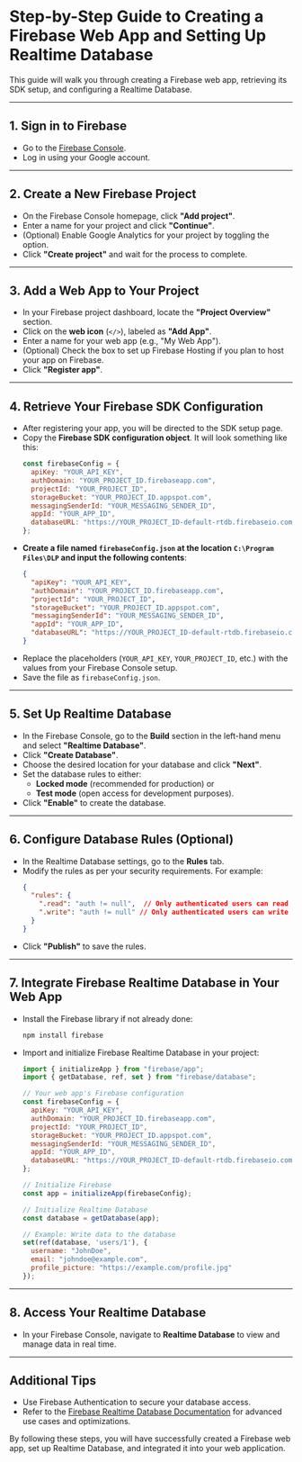 # Step-by-Step Guide to Creating a Firebase Web App and Setting Up Realtime Database

This guide will walk you through creating a Firebase web app, retrieving its SDK setup, and configuring a Realtime Database.

---

## 1. **Sign in to Firebase**
   - Go to the [Firebase Console](https://console.firebase.google.com).
   - Log in using your Google account.

---

## 2. **Create a New Firebase Project**
   - On the Firebase Console homepage, click **"Add project"**.
   - Enter a name for your project and click **"Continue"**.
   - (Optional) Enable Google Analytics for your project by toggling the option.
   - Click **"Create project"** and wait for the process to complete.

---

## 3. **Add a Web App to Your Project**
   - In your Firebase project dashboard, locate the **"Project Overview"** section.
   - Click on the **web icon** (`</>`), labeled as **"Add App"**.
   - Enter a name for your web app (e.g., "My Web App").
   - (Optional) Check the box to set up Firebase Hosting if you plan to host your app on Firebase.
   - Click **"Register app"**.

---

## 4. **Retrieve Your Firebase SDK Configuration**
   - After registering your app, you will be directed to the SDK setup page.
   - Copy the **Firebase SDK configuration object**. It will look something like this:
     ```javascript
     const firebaseConfig = {
       apiKey: "YOUR_API_KEY",
       authDomain: "YOUR_PROJECT_ID.firebaseapp.com",
       projectId: "YOUR_PROJECT_ID",
       storageBucket: "YOUR_PROJECT_ID.appspot.com",
       messagingSenderId: "YOUR_MESSAGING_SENDER_ID",
       appId: "YOUR_APP_ID",
       databaseURL: "https://YOUR_PROJECT_ID-default-rtdb.firebaseio.com",
     };
     ```
   - **Create a file named `firebaseConfig.json` at the location `C:\Program Files\DLP` and input the following contents**:
     ```json
     {
       "apiKey": "YOUR_API_KEY",
       "authDomain": "YOUR_PROJECT_ID.firebaseapp.com",
       "projectId": "YOUR_PROJECT_ID",
       "storageBucket": "YOUR_PROJECT_ID.appspot.com",
       "messagingSenderId": "YOUR_MESSAGING_SENDER_ID",
       "appId": "YOUR_APP_ID",
       "databaseURL": "https://YOUR_PROJECT_ID-default-rtdb.firebaseio.com"
     }
     ```
   - Replace the placeholders (`YOUR_API_KEY`, `YOUR_PROJECT_ID`, etc.) with the values from your Firebase Console setup.
   - Save the file as `firebaseConfig.json`.

---

## 5. **Set Up Realtime Database**
   - In the Firebase Console, go to the **Build** section in the left-hand menu and select **"Realtime Database"**.
   - Click **"Create Database"**.
   - Choose the desired location for your database and click **"Next"**.
   - Set the database rules to either:
     - **Locked mode** (recommended for production) or
     - **Test mode** (open access for development purposes).
   - Click **"Enable"** to create the database.

---

## 6. **Configure Database Rules (Optional)**
   - In the Realtime Database settings, go to the **Rules** tab.
   - Modify the rules as per your security requirements. For example:
     ```json
     {
       "rules": {
         ".read": "auth != null",  // Only authenticated users can read
         ".write": "auth != null" // Only authenticated users can write
       }
     }
     ```
   - Click **"Publish"** to save the rules.

---

## 7. **Integrate Firebase Realtime Database in Your Web App**
   - Install the Firebase library if not already done:
     ```bash
     npm install firebase
     ```
   - Import and initialize Firebase Realtime Database in your project:
     ```javascript
     import { initializeApp } from "firebase/app";
     import { getDatabase, ref, set } from "firebase/database";

     // Your web app's Firebase configuration
     const firebaseConfig = {
       apiKey: "YOUR_API_KEY",
       authDomain: "YOUR_PROJECT_ID.firebaseapp.com",
       projectId: "YOUR_PROJECT_ID",
       storageBucket: "YOUR_PROJECT_ID.appspot.com",
       messagingSenderId: "YOUR_MESSAGING_SENDER_ID",
       appId: "YOUR_APP_ID",
       databaseURL: "https://YOUR_PROJECT_ID-default-rtdb.firebaseio.com",
     };

     // Initialize Firebase
     const app = initializeApp(firebaseConfig);

     // Initialize Realtime Database
     const database = getDatabase(app);

     // Example: Write data to the database
     set(ref(database, 'users/1'), {
       username: "JohnDoe",
       email: "johndoe@example.com",
       profile_picture: "https://example.com/profile.jpg"
     });
     ```

---

## 8. **Access Your Realtime Database**
   - In your Firebase Console, navigate to **Realtime Database** to view and manage data in real time.

---

## Additional Tips
   - Use Firebase Authentication to secure your database access.
   - Refer to the [Firebase Realtime Database Documentation](https://firebase.google.com/docs/database) for advanced use cases and optimizations.

By following these steps, you will have successfully created a Firebase web app, set up Realtime Database, and integrated it into your web application.
